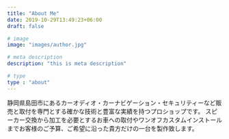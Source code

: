 ```yaml
---
title: "About Me"
date: 2019-10-29T13:49:23+06:00
draft: false

# image
image: "images/author.jpg"

# meta description
description: "this is meta description"

# type
type : "about"
---
```


静岡県島田市にあるカーオディオ・カーナビゲーション・セキュリティーなど販売と取付を専門とする確かな技術と豊富な実績を持つプロショップです。
スピーカー交換から加工を必要とするお車への取付やワンオフカスタムインストールまでお客様のご予算、ご希望に沿った貴方だけの一台を製作致します。

